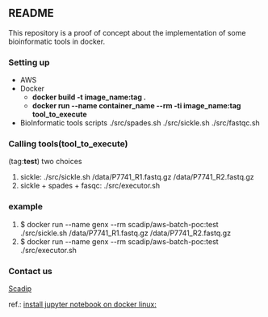 ## README ##

This repository is a proof of concept about the implementation of some bioinformatic tools in docker.

### Setting up ###
- AWS
- Docker
    - **docker build -t image_name:tag .**
    - **docker  run --name container_name --rm -ti image_name:tag tool_to_execute**
- BioInformatic tools scripts
./src/spades.sh 
./src/sickle.sh 
./src/fastqc.sh

### Calling tools(tool_to_execute) ###

(tag:**test**) two choices 

1. sickle: ./src/sickle.sh /data/P7741_R1.fastq.gz /data/P7741_R2.fastq.gz
2. sickle + spades + fasqc: ./src/executor.sh

### example ###

1. $ docker run --name genx --rm scadip/aws-batch-poc:test ./src/sickle.sh /data/P7741_R1.fastq.gz /data/P7741_R2.fastq.gz
2. $ docker run --name genx --rm scadip/aws-batch-poc:test ./src/executor.sh

### Contact us ###
[Scadip](https://scadip.com)  


ref.: [install jupyter notebook on docker linux:](https://tcoil.info/build-custom-miniconda-docker-image-with-dockerfile/)
